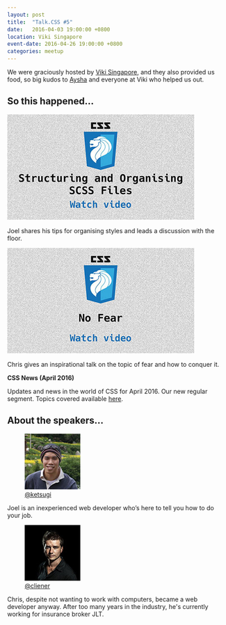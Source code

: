 ```yaml
---
layout: post
title:  "Talk.CSS #5"
date:   2016-04-03 19:00:00 +0800
location: Viki Singapore
event-date: 2016-04-26 19:00:00 +0800
categories: meetup
---
```


We were graciously hosted by [Viki Singapore](https://www.viki.com/), and they also provided us food, so big kudos to [Aysha](https://twitter.com/RenettaRenula) and everyone at Viki who helped us out. 

## So this happened...

<div class="c-videos">
  <div class="c-video">
    <a class="c-video__link" href="https://youtu.be/VVsQts4pgF0">
      <img class="c-video__img" src="/img/talk-5/s501-structure-css.jpg" srcset="/img/talk-5/s501-structure-css@2x.jpg 2x" alt="Link to talk on Structuring CSS"/>
    </a>
    <p class="c-video__desc">Joel shares his tips for organising styles and leads a discussion with the floor.</p>
  </div>

  <div class="c-video">
    <a class="c-video__link" href="https://youtu.be/KIxJIyJ-RVc">
      <img class="c-video__img" src="/img/talk-5/s502-no-fear.jpg" srcset="/img/talk-5/s502-no-fear@2x.jpg 2x" alt="Link to talk on No Fear"/>
    </a>
    <p class="c-video__desc">Chris gives an inspirational talk on the topic of fear and how to conquer it.</p>
  </div>

  <div class="u-clear">
    <strong>CSS News (April 2016)</strong><br>
    <p>Updates and news in the world of CSS for April 2016. Our new regular segment. Topics covered available <a href="https://github.com/SingaporeCSS/slides/blob/gh-pages/notes/talk-5.md">here</a>.</p>
  </div>
</div>

## About the speakers...

<div class="o-flex c-speakers">

  <div class="o-flex3__item c-speaker">
    <figure>
      <img class="c-speaker__img" src="/img/talk-5/joel.jpg" srcset="/img/talk-5/joel@2x.jpg 2x" alt="Joel Pan"/>
      <figcaption><a class="c-speaker__link" href="https://twitter.com/ketsugi">@ketsugi</a></figcaption>
    </figure>
    <p class="c-speaker__intro">Joel is an inexperienced web developer who’s here to tell you how to do your job.</p>
  </div>

  <div class="o-flex3__item c-speaker">
    <figure>
      <img class="c-speaker__img" src="/img/talk-1/chris.jpg" srcset="/img/talk-1/chris@2x.jpg 2x" alt="Chris Lienert"/>
      <figcaption><a class="c-speaker__link" href="https://twitter.com/cliener">@cliener</a></figcaption>
    </figure>
    <p class="c-speaker__intro">Chris, despite not wanting to work with computers, became a web developer anyway. After too many years in the industry, he's currently working for insurance broker JLT.</p>
  </div>

</div>
